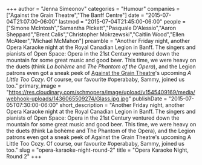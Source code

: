+++
author = "Jenna Simeonov"
categories = "Humour"
companies = ["Against the Grain Theatre","The Banff Centre"]
date = "2015-07-04T21:07:00-06:00"
lastmod = "2015-07-04T21:45:00-06:00"
people = ["Simone McIntosh","Samantha Pickett","Pasquale D'Alessio","Aaron Sheppard","Brent Calis","Christopher Mokrzewski","Caitlin Wood","Ellen McAteer","Michael McMahon"]
preamble = "Another Friday night, another Opera Karaoke night at the Royal Canadian Legion in Banff. The singers and pianists of Open Space: Opera in the 21st Century ventured down the mountain for some great music and good beer. This time, we were heavy on the duets (think *La bohème* and *The Phantom of the Opera*), and the Legion patrons even got a sneak peek of [Against the Grain Theatre](/scene/companies/against-the-grain-theatre/)'s upcoming *A Little Too Cozy*. Of course, our favourite #operababy, Sammy, joined us too."
primary_image = "https://res.cloudinary.com/schmopera/image/upload/v1545409169/media/webhook-uploads/1436065509274/Glass.jpg.jpg"
publishDate = "2015-07-05T07:30:00-06:00"
short_description = "Another Friday night, another Opera Karaoke night at the Royal Canadian Legion in Banff. The singers and pianists of Open Space: Opera in the 21st Century ventured down the mountain for some great music and good beer. This time, we were heavy on the duets (think La bohème and The Phantom of the Opera), and the Legion patrons even got a sneak peek of Against the Grain Theatre&#039;s upcoming A Little Too Cozy. Of course, our favourite #operababy, Sammy, joined us too."
slug = "opera-karaoke-night-round-2"
title = "Opera Karaoke Night, Round 2"
+++


